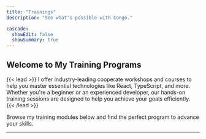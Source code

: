 ```yaml
---
title: "Trainings"
description: "See what's possible with Congo."

cascade:
  showEdit: false
  showSummary: true
---
```


## Welcome to My Training Programs
{{< lead >}}
I offer industry-leading cooperate workshops and courses to help you master essential technologies like React, TypeScript, and more. Whether you're a beginner or an experienced developer, our hands-on training sessions are designed to help you achieve your goals efficiently.
{{< /lead >}}

Browse my training modules below and find the perfect program to advance your skills.




---